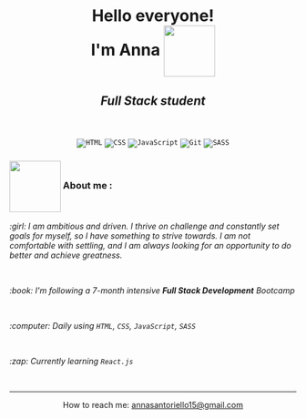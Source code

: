 <h1 align="center"><strong>Hello everyone! <br>
I'm Anna</strong> 
<img align="center" src="https://user-images.githubusercontent.com/102425966/191776392-2940fa96-98b7-436b-9a61-6bfb16854c9c.gif" width="90px">
</h1>

<h2 align="center">
  <em>Full Stack student</em>
</h2>
  <br>
  <br>
  <div align="center">
    <code><img alt="HTML" src="https://img.shields.io/badge/HTML-e44d26.svg?logo=html5&logoColor=white"></code>
    <code><img alt="CSS" src="https://img.shields.io/badge/CSS-1f72b5.svg?logo=css3&logoColor=white"></code>
    <code><img alt="JavaScript" src="https://img.shields.io/badge/JavaScript-f7df1e.svg?logo=javascript&logoColor=black"></code>
    <code><img alt="Git" src="https://img.shields.io/badge/Git-f0efe7.svg?logo=git"></code>
    <code><img alt="SASS" src="https://img.shields.io/badge/Sass-hotpink.svg?logo=SASS&logoColor=white"></code>
</div>

<h3>
<img src="https://user-images.githubusercontent.com/102425966/191783799-ddc30dd3-6bdc-4ad4-b59f-4437eafc241b.png" width="90" align="center">
About me :</h3>
<p><em>:girl: I am ambitious and driven. I thrive on challenge and constantly set goals for myself, so I have something to strive towards. I am not comfortable with settling, and I am always looking for an opportunity to do better and achieve greatness.</em></p>
<br>
<p><em>:book: I'm following a 7-month intensive <strong>Full Stack Development</strong> Bootcamp</em></p>
<br>
<p><em>:computer: Daily using <code>HTML</code>, <code>CSS</code>, <code>JavaScript</code>, <code>SASS</code></em></p>
<br>
<p><em>:zap: Currently learning <code>React.js</code></em>
</p>
<br>


---


<p align="center">
How to reach me: <a href="mailto:annasantoriello15@gmail.com">annasantoriello15@gmail.com</a>
</p>

